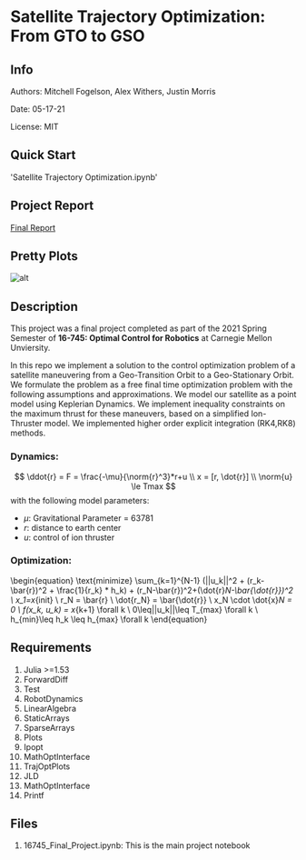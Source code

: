 # Satellite Trajectory Optimization: From GTO to GSO

## Info
Authors: Mitchell Fogelson, Alex Withers, Justin Morris

Date: 05-17-21

License: MIT

## Quick Start

'Satellite Trajectory Optimization.ipynb'


## Project Report

[Final Report](https://www.overleaf.com/read/zsczwjzgqwck)

## Pretty Plots
![alt](OOP2IP1)


## Description
This project was a final project completed as part of the 2021 Spring Semester of **16-745: Optimal Control for Robotics** at Carnegie Mellon Unviersity. 

In this repo we implement a solution to the control optimization problem of a satellite maneuvering from a Geo-Transition Orbit to a Geo-Stationary Orbit. We formulate the problem as a free final time optimization problem with the following assumptions and approximations. We model our satellite as a point model using Keplerian Dynamics. We implement inequality constraints on the maximum thrust for these maneuvers, based on a simplified Ion-Thruster model. We implemented higher order explicit integration (RK4,RK8) methods.

### Dynamics:
$\newcommand{\norm}[1]{\left\lVert#1\right\rVert}$

$$ 
\ddot{r} = F = \frac{-\mu}{\norm{r}^3}*r+u \\
x = [r, \dot{r}] \\
\norm{u} \le Tmax
$$
with the following model parameters:
* $\mu$: Gravitational Parameter = 63781
* $r$: distance to earth center
* $u$: control of ion thruster

### Optimization: 
\begin{equation}
    \text{minimize} \sum_{k=1}^{N-1} (||u_k||^2 + (r_k-\bar{r})^2 + \frac{1}{r_k} * h_k) + (r_N-\bar{r})^2+(\dot{r}_N-\bar{\dot{r}})^2 \\
    x_1=x_{init} \\
    r_N = \bar{r} \\
    \dot{r_N} = \bar{\dot{r}} \\
    x_N \cdot \dot{x}_N = 0 \\
    f(x_k, u_k) = x_{k+1} \forall k \\
    0\leq||u_k||\leq T_{max} \forall k \\
    h_{min}\leq h_k \leq h_{max} \forall k
\end{equation}

## Requirements
1. Julia >=1.53
2. ForwardDiff
3. Test
4. RobotDynamics
5. LinearAlgebra
6. StaticArrays
7. SparseArrays
8. Plots
9. Ipopt
10. MathOptInterface
11. TrajOptPlots
12. JLD
13. MathOptInterface
14. Printf

## Files
1. 16745_Final_Project.ipynb: This is the main project notebook 
